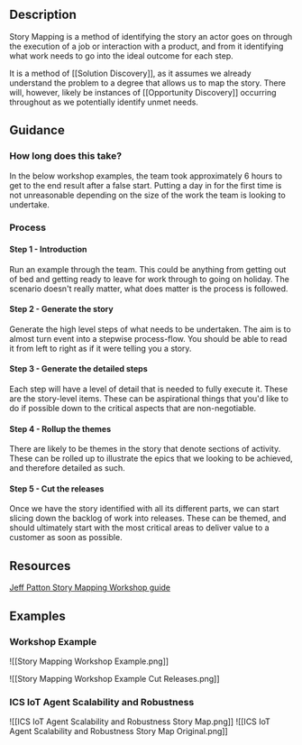 ## Description
Story Mapping is a method of identifying the story an actor goes on through the execution of a job or interaction with a product, and from it identifying what work needs to go into the ideal outcome for each step.

It is a method of [[Solution Discovery]], as it assumes we already understand the problem to a degree that allows us to map the story. There will, however, likely be instances of [[Opportunity Discovery]] occurring throughout as we potentially identify unmet needs.

## Guidance
### How long does this take?
In the below workshop examples, the team took approximately 6 hours to get to the end result after a false start. Putting a day in for the first time is not unreasonable depending on the size of the work the team is looking to undertake.
### Process
#### Step 1 - Introduction
Run an example through the team. This could be anything from getting out of bed and getting ready to leave for work through to going on holiday. The scenario doesn't really matter, what does matter is the process is followed. 
#### Step 2 - Generate the story
Generate the high level steps of what needs to be undertaken. The aim is to almost turn event into a stepwise process-flow. You should be able to read it from left to right as if it were telling you a story.
#### Step 3 - Generate the detailed steps
Each step will have a level of detail that is needed to fully execute it. These are the story-level items. These can be aspirational things that you'd like to do if possible down to the critical aspects that are non-negotiable.
#### Step 4 - Rollup the themes
There are likely to be themes in the story that denote sections of activity. These can be rolled up to illustrate the epics that we looking to be achieved, and therefore detailed as such.
#### Step 5 - Cut the releases
Once we have the story identified with all its different parts, we can start slicing down the backlog of work into releases. These can be themed, and should ultimately start with the most critical areas to deliver value to a customer as soon as possible.
## Resources
[Jeff Patton Story Mapping Workshop guide](https://jpattonassociates.com/wp-content/uploads/2015/03/story_mapping.pdf)
## Examples
### Workshop Example
![[Story Mapping Workshop Example.png]]

![[Story Mapping Workshop Example Cut Releases.png]]
### ICS IoT Agent Scalability and Robustness
![[ICS IoT Agent Scalability and Robustness Story Map.png]]
![[ICS IoT Agent Scalability and Robustness Story Map Original.png]]